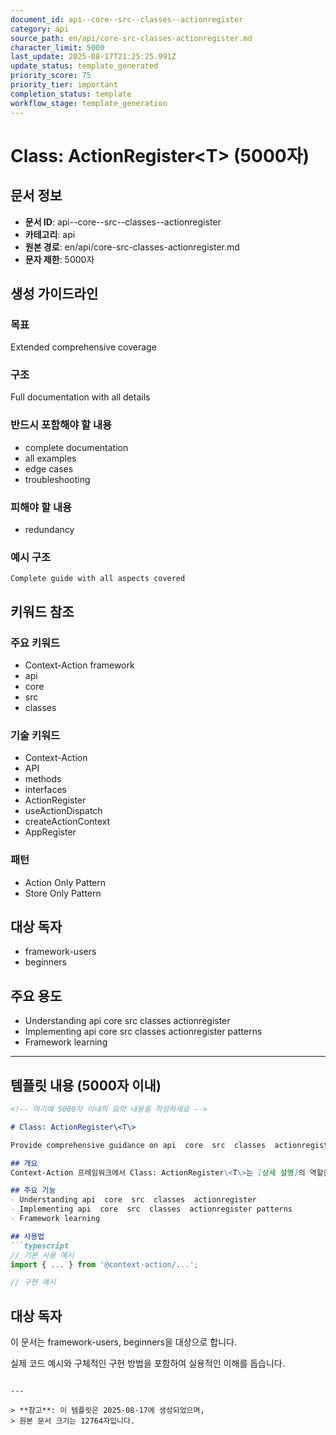 ```yaml
---
document_id: api--core--src--classes--actionregister
category: api
source_path: en/api/core-src-classes-actionregister.md
character_limit: 5000
last_update: 2025-08-17T21:25:25.991Z
update_status: template_generated
priority_score: 75
priority_tier: important
completion_status: template
workflow_stage: template_generation
---
```


# Class: ActionRegister\<T\> (5000자)

## 문서 정보
- **문서 ID**: api--core--src--classes--actionregister
- **카테고리**: api
- **원본 경로**: en/api/core-src-classes-actionregister.md
- **문자 제한**: 5000자

## 생성 가이드라인

### 목표
Extended comprehensive coverage

### 구조
Full documentation with all details

### 반드시 포함해야 할 내용
- complete documentation
- all examples
- edge cases
- troubleshooting

### 피해야 할 내용  
- redundancy

### 예시 구조
```
Complete guide with all aspects covered
```

## 키워드 참조

### 주요 키워드
- Context-Action framework
- api
- core
- src
- classes

### 기술 키워드
- Context-Action
- API
- methods
- interfaces
- ActionRegister
- useActionDispatch
- createActionContext
- AppRegister

### 패턴
- Action Only Pattern
- Store Only Pattern

## 대상 독자
- framework-users
- beginners

## 주요 용도
- Understanding api  core  src  classes  actionregister
- Implementing api  core  src  classes  actionregister patterns
- Framework learning

---

## 템플릿 내용 (5000자 이내)

```markdown
<!-- 여기에 5000자 이내의 요약 내용을 작성하세요 -->

# Class: ActionRegister\<T\>

Provide comprehensive guidance on api  core  src  classes  actionregister

## 개요
Context-Action 프레임워크에서 Class: ActionRegister\<T\>는 [상세 설명]의 역할을 담당합니다.

## 주요 기능
- Understanding api  core  src  classes  actionregister
- Implementing api  core  src  classes  actionregister patterns
- Framework learning

## 사용법
```typescript
// 기본 사용 예시
import { ... } from '@context-action/...';

// 구현 예시
```

## 대상 독자
이 문서는 framework-users, beginners을 대상으로 합니다.

실제 코드 예시와 구체적인 구현 방법을 포함하여 실용적인 이해를 돕습니다.
```

---

> **참고**: 이 템플릿은 2025-08-17에 생성되었으며, 
> 원본 문서 크기는 12764자입니다.
